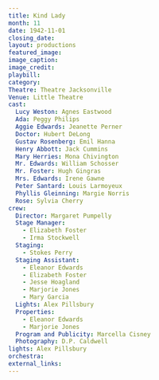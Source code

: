 ```yaml
---
title: Kind Lady
month: 11
date: 1942-11-01
closing_date: 
layout: productions
featured_image: 
image_caption:
image_credit:
playbill: 
category: 
Theatre: Theatre Jacksonville
Venue: Little Theatre
cast:
  Lucy Weston: Agnes Eastwood
  Ada: Peggy Philips
  Aggie Edwards: Jeanette Perner
  Doctor: Hubert DeLong
  Gustav Rosenberg: Emil Hanna
  Henry Abbott: Jack Cummins
  Mary Herries: Mona Chivington
  Mr. Edwards: William Schosser
  Mr. Foster: Hugh Gingras
  Mrs. Edwards: Irene Gawne
  Peter Santard: Louis Larmoyeux
  Phyllis Gleinning: Margie Norris
  Rose: Sylvia Cherry
crew:
  Director: Margaret Pumpelly
  Stage Manager:
    - Elizabeth Foster
    - Irma Stockwell
  Staging:
    - Stokes Perry
  Staging Assistant:
    - Eleanor Edwards
    - Elizabeth Foster
    - Jesse Hoagland
    - Marjorie Jones
    - Mary Garcia
  Lights: Alex Pillsbury
  Properties:
    - Eleanor Edwards
    - Marjorie Jones
  Program and Publicity: Marcella Cisney
  Photography: D.P. Caldwell
lights: Alex Pillsbury
orchestra:
external_links:
---
```


